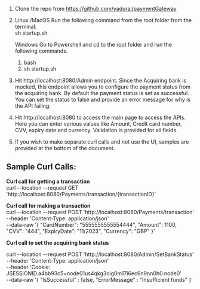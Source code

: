 1. Clone the repo from https://github.com/yaduraj/paymentGateway 
2. Linux /MacOS
   Run the following command from the root folder from the terminal: \
   sh startup.sh

   Windows
   Go to Powershell and cd to the root folder and run the following commands.
   1. bash
   2. sh startup.sh
3. Hit http://localhost:8080/Admin endpoint. Since the Acquiring bank is mocked, this endpoint allows you to configure the payment status from the acquiring bank. By default the payment status is set as successful.
   You can set the status to false and provide an error message for why is the API failing.
4. Hit http://localhost:8080 to access the main page to access the APIs.
   Here you can enter various values like Amount, Credit card number, CVV, expiry date and currency. Validation is provided for all fields.
5. If you wish to make separate curl calls and not use the UI, samples are provided at the bottom of the document.


<h2>Sample Curl Calls: </h2>

**Curl call for getting a transaction** \
curl --location --request GET 'http://localhost:8080/Payments/transaction/{transactionID}'



**Curl call for making a transaction** \
curl --location --request POST 'http://localhost:8080/Payments/transaction' \
--header 'Content-Type: application/json' \
--data-raw '{
    "CardNumber": "5555555555554444",
    "Amount": 1100,
    "CVV": "444",
    "ExpiryDate": "11/2023",
    "Currency": "GBP"
}'

**Curl call to set the acquiring bank status**

curl --location --request POST 'http://localhost:8080/Admin/SetBankStatus' \
--header 'Content-Type: application/json' \
--header 'Cookie: JSESSIONID.a4bb93c5=node01us4qkg3oig0m17i6ec6n9nn0h0.node0' \
--data-raw '{
    "IsSuccessful" : false,
    "ErrorMessage" : "Insufficient funds"
}'


